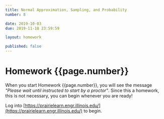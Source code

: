 ```yaml
---
title: Normal Approximation, Sampling, and Probability
number: 8

date: 2019-10-03
due: 2019-11-10 23:59:59

layout: homework

published: false
---
```


# Homework {{page.number}}

When you start Homework {{page.number}}, you will see the message *"Please wait until instructed to start by a proctor"*.  Since this a homework, this is not necessary, you can begin whenever you are ready!

Log into [https://prairielearn.engr.illinois.edu/](https://prairielearn.engr.illinois.edu/) to begin.
